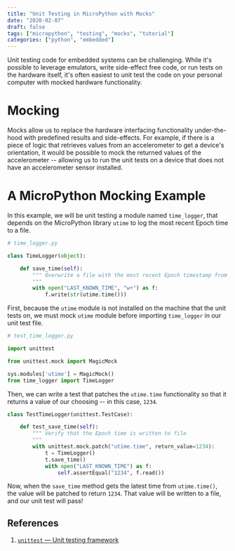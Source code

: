 ```yaml
---
title: "Unit Testing in MicroPython with Mocks"
date: "2020-02-07"
draft: false
tags: ["micropython", "testing", "mocks", "tutorial"]
categories: ["python", "embedded"]
---
```


Unit testing code for embedded systems can be challenging. While it's possible
to leverage emulators, write side-effect free code, or run tests on the
hardware itself, it's often easiest to unit test the code on your personal
computer with mocked hardware functionality.

<!--more-->

# Mocking

Mocks allow us to replace the hardware interfacing functionality under-the-hood
with predefined results and side-effects. For example, if there is a piece of
logic that retrieves values from an accelerometer to get a device's
orientation, it would be possible to mock the returned values of the
accelerometer -- allowing us to run the unit tests on a device that does not
have an accelerometer sensor installed.

# A MicroPython Mocking Example

In this example, we will be unit testing a module named `time_logger`, that
depends on the MicroPython library `utime` to log the most recent Epoch time to
a file.

```python
# time_logger.py

class TimeLogger(object):

    def save_time(self):
        """ Overwrite a file with the most recent Epoch timestamp from `utime`
        """
        with open("LAST_KNOWN_TIME", "w+") as f:
            f.write(str(utime.time()))
```

First, because the `utime` module is not installed on the machine that the unit
tests on, we must mock `utime` module before importing `time_logger` in our
unit test file.

```python
# test_time_logger.py

import unittest

from unittest.mock import MagicMock

sys.modules['utime'] = MagicMock()
from time_logger import TimeLogger
```

Then, we can write a test that patches the `utime.time` functionality so that
it returns a value of our choosing -- in this case, `1234`.

```python
class TestTimeLogger(unittest.TestCase):

    def test_save_time(self):
        """ Verify that the Epoch time is written to file
        """
        with unittest.mock.patch("utime.time", return_value=1234):
            t = TimeLogger()
            t.save_time()
            with open("LAST_KNOWN_TIME") as f:
                self.assertEqual("1234", f.read())
```

Now, when the `save_time` method gets the latest time from `utime.time()`, the
value will be patched to return `1234`. That value will be written to a file,
and our unit test will pass!

## References

1. [`unittest` — Unit testing framework](https://docs.python.org/3/library/unittest.html)
